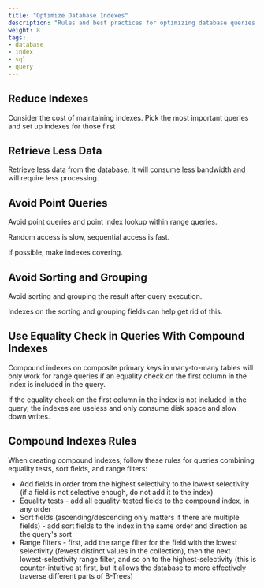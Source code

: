 ```yaml
---
title: "Optimize Database Indexes"
description: "Rules and best practices for optimizing database queries and indexes"
weight: 8
tags:
- database
- index
- sql
- query
---
```


## Reduce Indexes

Consider the cost of maintaining indexes. Pick the most important queries and set up indexes for those first

## Retrieve Less Data

Retrieve less data from the database. It will consume less bandwidth and will require less processing.

## Avoid Point Queries

Avoid point queries and point index lookup within range queries.

Random access is slow, sequential access is fast.

If possible, make indexes covering.

## Avoid Sorting and Grouping

Avoid sorting and grouping the result after query execution.

Indexes on the sorting and grouping fields can help get rid of this.

## Use Equality Check in Queries With Compound Indexes

Compound indexes on composite primary keys in many-to-many tables will only work for range queries if an equality check on the first column in the index is included in the query.

If the equality check on the first column in the index is not included in the query, the indexes are useless and only consume disk space and slow down writes.

## Compound Indexes Rules

When creating compound indexes, follow these rules for queries combining equality tests, sort fields, and range filters:

* Add fields in order from the highest selectivity to the lowest selectivity (if a field is not selective enough, do not add it to the index)
* Equality tests - add all equality-tested fields to the compound index, in any order
* Sort fields (ascending/descending only matters if there are multiple fields) - add sort fields to the index in the same order and direction as the query's sort
* Range filters - first, add the range filter for the field with the lowest selectivity (fewest distinct values in the collection), then the next lowest-selectivity range filter, and so on to the highest-selectivity
(this is counter-intuitive at first, but it allows the database to more effectively traverse different parts of B-Trees)
